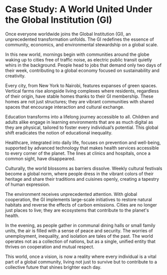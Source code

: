 # Case Study: A World United Under the Global Institution (GI)

Once everyone worldwide joins the Global Institution (GI), an unprecedented transformation unfolds. The GI redefines the essence of community, economics, and environmental stewardship on a global scale.

In this new world, mornings begin with communities around the globe waking up to cities free of traffic noise, as electric public transit quietly whirs in the background. People head to jobs that demand only two days of their week, contributing to a global economy focused on sustainability and creativity.

Every city, from New York to Nairobi, features expanses of green spaces. Vertical farms rise alongside living complexes where residents, regardless of their origin, have stable homes thanks to their GI membership. These homes are not just structures; they are vibrant communities with shared spaces that encourage interaction and cultural exchange.

Education transforms into a lifelong journey accessible to all. Children and adults alike engage in learning environments that are as much digital as they are physical, tailored to foster every individual’s potential. This global shift eradicates the notion of educational inequality.

Healthcare, integrated into daily life, focuses on prevention and well-being, supported by advanced technology that makes health services accessible to every corner of the planet. The lines at clinics and hospitals, once a common sight, have disappeared.

Culturally, the world blossoms as barriers dissolve. Weekly cultural festivals become a global norm, where people dress in the vibrant colors of their heritage and share their traditions and cuisines openly, creating a tapestry of human expression.

The environment receives unprecedented attention. With global cooperation, the GI implements large-scale initiatives to restore natural habitats and reverse the effects of carbon emissions. Cities are no longer just places to live; they are ecosystems that contribute to the planet's health.

In the evening, as people gather in communal dining halls or small family units, the air is filled with a sense of peace and security. The worries of unemployment, inequality, and isolation are tales of the past. The world operates not as a collection of nations, but as a single, unified entity that thrives on cooperation and mutual respect.

This world, once a vision, is now a reality where every individual is a vital part of a global community, living not just to survive but to contribute to a collective future that shines brighter each day.
